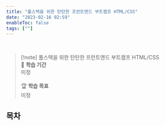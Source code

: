```yaml
---
title: "풀스택을 위한 탄탄한 프런트엔드 부트캠프 HTML/CSS"
date: "2023-02-16 02:59"
enableToc: false
tags: [""]
---
```


<br>

> [!note] 풀스택을 위한 탄탄한 프런트엔드 부트캠프 HTML/CSS
> <br>
> 📅 **학습 기간** <br>
> 미정
><br><br>
> 🏆 **학습 목표** <br>
> 미정

## 목차
